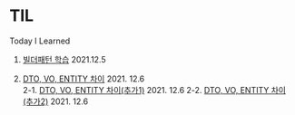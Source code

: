 # TIL
Today I Learned 

1. <a href ="https://lemontia.tistory.com/483"> 빌더패턴 학습</a> 2021.12.5

2. <a href ="https://youngjinmo.github.io/2021/04/dto-vo-entity/"> DTO, VO, ENTITY 차이</a> 2021. 12.6<br>
2-1. <a href ="https://velog.io/@gillog/Entity-DTO-VO-%EB%B0%94%EB%A1%9C-%EC%95%8C%EA%B8%B0"> DTO, VO, ENTITY 차이(추가1)</a> 2021. 12.6
2-2. <a href="https://webdevtechblog.com/entity-vo-dto-666bc72614bb"> DTO, VO, ENTITY 차이(추가2)</a> 2021. 12.6
